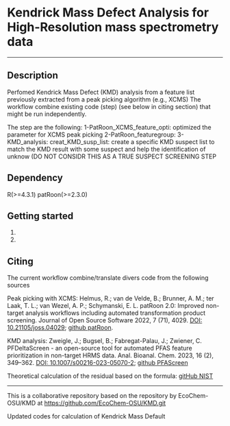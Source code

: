 # Kendrick Mass Defect Analysis for High-Resolution mass spectrometry data
-----------------------------------------------------------------------------------
Description
-----------
Perfomed Kendrick Mass Defect (KMD) analysis from a feature list previously extracted from a peak picking algorithm (e.g., XCMS)
The workflow combine existing code (step) (see below in citing section) that might be run independently.

The step are the following:
1-PatRoon_XCMS_feature_opti: optimized the parameter for XCMS peak picking
2-PatRoon_featuregroup: 
3-KMD_analysis: 
creat_KMD_susp_list: create a specific KMD suspect list to match the KMD result with some suspect and help the identification of unknow (DO NOT CONSIDR THIS AS A TRUE SUSPECT SCREENING STEP


Dependency
----------------
R(>=4.3.1)
patRoon(>=2.3.0)

Getting started
----------------
1.
2.


Citing
------

The current workflow combine/translate divers code from the following sources

Peak picking with XCMS:  Helmus, R.; van de Velde, B.; Brunner, A. M.; ter Laak, T. L.; van Wezel, A. P.; Schymanski, E. L. patRoon 2.0: Improved non-target analysis workflows including automated transformation product screening. Journal of Open Source Software 2022, 7 (71), 4029. [DOI: 10.21105/joss.04029](https://doi.org/10.21105/joss.04029); [github patRoon](https://github.com/rickhelmus/patRoon).

KMD analysis:  Zweigle, J.; Bugsel, B.; Fabregat-Palau, J.; Zwiener, C. PFDeltaScreen - an open-source tool for automated PFAS feature prioritization in non-target HRMS data. Anal. Bioanal. Chem. 2023, 16 (2), 349–362. [DOI: 10.1007/s00216-023-05070-2](https://doi.org/10.1007/s00216-023-05070-2); [github PFAScreen](https://github.com/JonZwe/PFAScreen/blob/main/KMD_analysis.py)

Theoretical calculation of the residual based on the formula:  [gitHub NIST](https://github.com/usnistgov/NISTPFAS/tree/main/suspectlist/fn/calculate_residual.R)

-------------------------------------------------------
This is a collaborative repository based on the repository by EcoChem-OSU/KMD at https://github.com/EcoChem-OSU/KMD.git

Updated codes for calculation of Kendrick Mass Default
